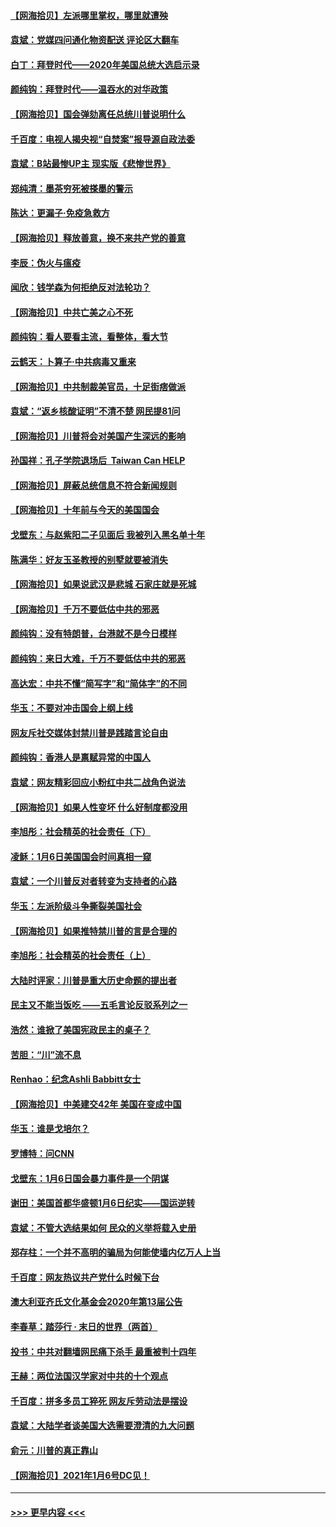 #### [【网海拾贝】左派哪里掌权，哪里就遭殃](../pages/nsc993/n12715009.md?t=01281202) 
#### [袁斌：党媒四问通化物资配送 评论区大翻车](../pages/nsc993/n12714950.md?t=01281202) 
#### [白丁：拜登时代——2020年美国总统大选启示录](../pages/nsc993/n12714920.md?t=01281202) 
#### [颜纯钩：拜登时代——温吞水的对华政策](../pages/nsc993/n12713245.md?t=01281202) 
#### [【网海拾贝】国会弹劾离任总统川普说明什么](../pages/nsc993/n12712816.md?t=01281202) 
#### [千百度：电视人揭央视“自焚案”报导源自政法委](../pages/nsc993/n12709760.md?t=01281202) 
#### [袁斌：B站最惨UP主 现实版《悲惨世界》](../pages/nsc993/n12709686.md?t=01281202) 
#### [郑纯清：墨茶穷死被搽墨的警示](../pages/nsc993/n12709262.md?t=01281202) 
#### [陈达：更漏子·免疫急救方](../pages/nsc993/n12709244.md?t=01281202) 
#### [【网海拾贝】释放善意，换不来共产党的善意](../pages/nsc993/n12708361.md?t=01281202) 
#### [李辰：伪火与瘟疫](../pages/nsc993/n12707981.md?t=01281202) 
#### [闻欣：钱学森为何拒绝反对法轮功？](../pages/nsc993/n12707407.md?t=01281202) 
#### [【网海拾贝】中共亡美之心不死](../pages/nsc993/n12707621.md?t=01281202) 
#### [颜纯钩：看人要看主流，看整体，看大节](../pages/nsc993/n12707536.md?t=01281202) 
#### [云鹤天：卜算子‧中共病毒又重来](../pages/nsc993/n12707408.md?t=01281202) 
#### [【网海拾贝】中共制裁美官员，十足街痞做派](../pages/nsc993/n12705115.md?t=01281202) 
#### [袁斌：“返乡核酸证明”不清不楚 网民提81问](../pages/nsc993/n12704982.md?t=01281202) 
#### [【网海拾贝】川普将会对美国产生深远的影响](../pages/nsc993/n12703045.md?t=01281202) 
#### [孙国祥：孔子学院退场后  Taiwan Can HELP](../pages/nsc993/n12702430.md?t=01281202) 
#### [【网海拾贝】屏蔽总统信息不符合新闻规则](../pages/nsc993/n12699998.md?t=01281202) 
#### [【网海拾贝】十年前与今天的美国国会](../pages/nsc993/n12696993.md?t=01281202) 
#### [戈壁东：与赵紫阳二子见面后 我被列入黑名单十年](../pages/nsc993/n12696215.md?t=01281202) 
#### [陈满华：好友玉圣教授的别墅就要被消失](../pages/nsc993/n12695411.md?t=01281202) 
#### [【网海拾贝】如果说武汉是悲城 石家庄就是死城](../pages/nsc993/n12694589.md?t=01281202) 
#### [【网海拾贝】千万不要低估中共的邪恶](../pages/nsc993/n12692771.md?t=01281202) 
#### [颜纯钩：没有特朗普，台港就不是今日模样](../pages/nsc993/n12692678.md?t=01281202) 
#### [颜纯钩：来日大难，千万不要低估中共的邪恶](../pages/nsc993/n12692080.md?t=01281202) 
#### [高达宏：中共不懂“简写字”和“简体字”的不同](../pages/nsc993/n12692068.md?t=01281202) 
#### [华玉：不要对冲击国会上纲上线](../pages/nsc993/n12689948.md?t=01281202) 
#### [网友斥社交媒体封禁川普是践踏言论自由](../pages/nsc993/n12687482.md?t=01281202) 
#### [颜纯钩：香港人是禀赋异常的中国人](../pages/nsc993/n12685142.md?t=01281202) 
#### [袁斌：网友精彩回应小粉红中共二战角色说法](../pages/nsc993/n12684994.md?t=01281202) 
#### [【网海拾贝】如果人性变坏 什么好制度都没用](../pages/nsc993/n12683000.md?t=01281202) 
#### [李旭彤：社会精英的社会责任（下）](../pages/nsc993/n12680604.md?t=01281202) 
#### [凌稣：1月6日美国国会时间真相一窥](../pages/nsc993/n12682780.md?t=01281202) 
#### [袁斌：一个川普反对者转变为支持者的心路](../pages/nsc993/n12682700.md?t=01281202) 
#### [华玉：左派阶级斗争撕裂美国社会](../pages/nsc993/n12681226.md?t=01281202) 
#### [【网海拾贝】如果推特禁川普的言是合理的](../pages/nsc993/n12681232.md?t=01281202) 
#### [李旭彤：社会精英的社会责任（上）](../pages/nsc993/n12680501.md?t=01281202) 
#### [大陆时评家：川普是重大历史命题的提出者](../pages/nsc993/n12679904.md?t=01281202) 
#### [民主又不能当饭吃 ——五毛言论反驳系列之一](../pages/nsc993/n12679877.md?t=01281202) 
#### [浩然：谁掀了美国宪政民主的桌子？](../pages/nsc993/n12679850.md?t=01281202) 
#### [苦胆：“川”流不息](../pages/nsc993/n12678388.md?t=01281202) 
#### [Renhao：纪念Ashli Babbitt女士](../pages/nsc993/n12678359.md?t=01281202) 
#### [【网海拾贝】中美建交42年 美国在变成中国](../pages/nsc993/n12678324.md?t=01281202) 
#### [华玉：谁是戈培尔？](../pages/nsc993/n12677515.md?t=01281202) 
#### [罗博特：问CNN](../pages/nsc993/n12677172.md?t=01281202) 
#### [戈壁东：1月6日国会暴力事件是一个阴谋](../pages/nsc993/n12674639.md?t=01281202) 
#### [谢田：美国首都华盛顿1月6日纪实——国运逆转](../pages/nsc993/n12673190.md?t=01281202) 
#### [袁斌：不管大选结果如何 民众的义举将载入史册](../pages/nsc993/n12672787.md?t=01281202) 
#### [郑存柱：一个并不高明的骗局为何能使墙内亿万人上当](../pages/nsc993/n12671449.md?t=01281202) 
#### [千百度：网友热议共产党什么时候下台](../pages/nsc993/n12670442.md?t=01281202) 
#### [澳大利亚齐氏文化基金会2020年第13届公告](../pages/nsc993/n12670273.md?t=01281202) 
#### [李春草：踏莎行 · 末日的世界（两首）](../pages/nsc993/n12670253.md?t=01281202) 
#### [投书：中共对翻墙网民痛下杀手 最重被判十四年](../pages/nsc993/n12670190.md?t=01281202) 
#### [王赫：两位法国汉学家对中共的十个观点](../pages/nsc993/n12669593.md?t=01281202) 
#### [千百度：拼多多员工猝死 网友斥劳动法是摆设](../pages/nsc993/n12668081.md?t=01281202) 
#### [袁斌：大陆学者谈美国大选需要澄清的九大问题](../pages/nsc993/n12668023.md?t=01281202) 
#### [俞元：川普的真正靠山](../pages/nsc993/n12668000.md?t=01281202) 
#### [【网海拾贝】2021年1月6号DC见！](../pages/nsc993/n12664957.md?t=01281202) 

----
#### [ >>> 更早内容 <<< ](../indexes/nsc993-earlier.md)
